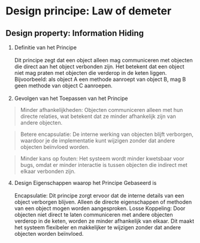 # Design principe: Law of demeter

## Design property: Information Hiding

1.  Definitie van het Principe
    <br></br>
Dit principe zegt dat een object alleen mag communiceren met objecten die direct aan het object verbonden zijn. 
Het betekent dat een object niet mag praten met objecten die verderop in de keten liggen. 
Bijvoorbeeld: als object A een methode aanroept van object B, mag B geen methode van object C aanroepen.
   <br></br>
2. Gevolgen van het Toepassen van het Principe

 >  Minder afhankelijkheden: Objecten communiceren alleen met hun directe relaties, wat betekent dat ze minder afhankelijk zijn van andere objecten.

 >  Betere encapsulatie: De interne werking van objecten blijft verborgen, waardoor je de implementatie kunt wijzigen zonder dat andere objecten beïnvloed worden.

 >  Minder kans op fouten: Het systeem wordt minder kwetsbaar voor bugs, omdat er minder interactie is tussen objecten die indirect met elkaar verbonden zijn.
   
4. Design Eigenschappen waarop het Principe Gebaseerd is
   <br></br>
Encapsulatie: Dit principe zorgt ervoor dat de interne details van een object verborgen blijven. 
Alleen de directe eigenschappen of methoden van een object mogen worden aangesproken.
Losse Koppeling: Door objecten niet direct te laten communiceren met andere objecten verderop in de keten, worden ze minder afhankelijk van elkaar. 
Dit maakt het systeem flexibeler en makkelijker te wijzigen zonder dat andere objecten worden beïnvloed.
